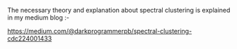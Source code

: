 The necessary theory and explanation about spectral clustering is explained in my medium blog :- 

https://medium.com/@darkprogrammerpb/spectral-clustering-cdc224001433
